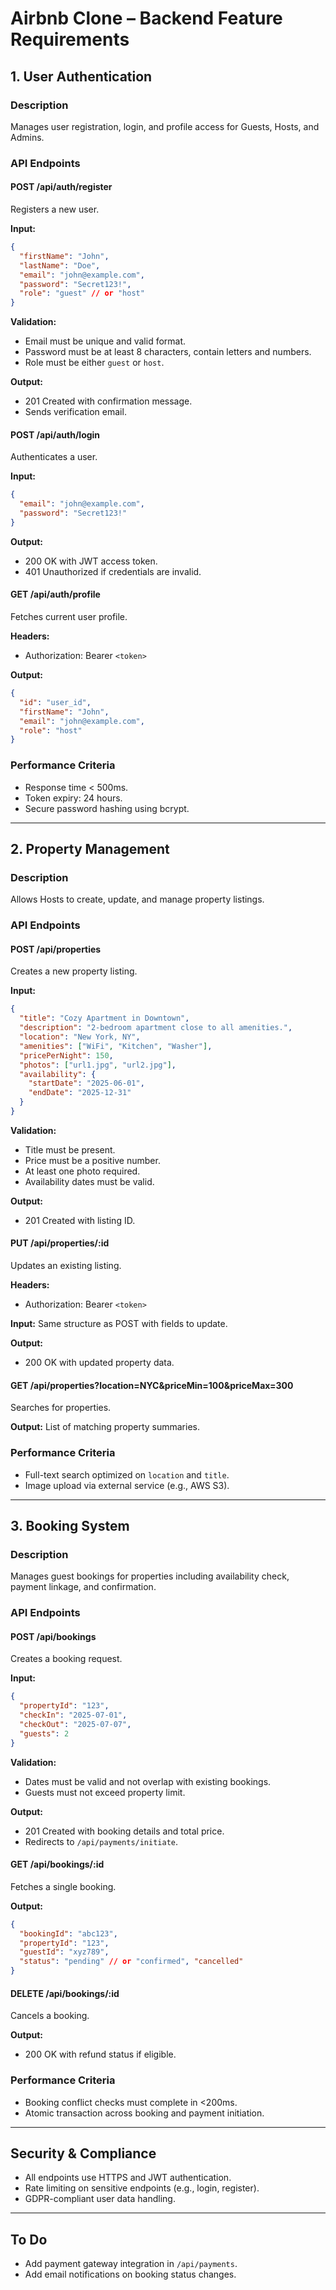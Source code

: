
# Airbnb Clone – Backend Feature Requirements

## 1. User Authentication

### Description
Manages user registration, login, and profile access for Guests, Hosts, and Admins.

### API Endpoints

#### POST /api/auth/register
Registers a new user.

**Input:**
```json
{
  "firstName": "John",
  "lastName": "Doe",
  "email": "john@example.com",
  "password": "Secret123!",
  "role": "guest" // or "host"
}
```

**Validation:**

* Email must be unique and valid format.
* Password must be at least 8 characters, contain letters and numbers.
* Role must be either `guest` or `host`.

**Output:**

* 201 Created with confirmation message.
* Sends verification email.

#### POST /api/auth/login

Authenticates a user.

**Input:**

```json
{
  "email": "john@example.com",
  "password": "Secret123!"
}
```

**Output:**

* 200 OK with JWT access token.
* 401 Unauthorized if credentials are invalid.

#### GET /api/auth/profile

Fetches current user profile.

**Headers:**

* Authorization: Bearer `<token>`

**Output:**

```json
{
  "id": "user_id",
  "firstName": "John",
  "email": "john@example.com",
  "role": "host"
}
```

### Performance Criteria

* Response time < 500ms.
* Token expiry: 24 hours.
* Secure password hashing using bcrypt.

---

## 2. Property Management

### Description

Allows Hosts to create, update, and manage property listings.

### API Endpoints

#### POST /api/properties

Creates a new property listing.

**Input:**

```json
{
  "title": "Cozy Apartment in Downtown",
  "description": "2-bedroom apartment close to all amenities.",
  "location": "New York, NY",
  "amenities": ["WiFi", "Kitchen", "Washer"],
  "pricePerNight": 150,
  "photos": ["url1.jpg", "url2.jpg"],
  "availability": {
    "startDate": "2025-06-01",
    "endDate": "2025-12-31"
  }
}
```

**Validation:**

* Title must be present.
* Price must be a positive number.
* At least one photo required.
* Availability dates must be valid.

**Output:**

* 201 Created with listing ID.

#### PUT /api/properties/\:id

Updates an existing listing.

**Headers:**

* Authorization: Bearer `<token>`

**Input:** Same structure as POST with fields to update.

**Output:**

* 200 OK with updated property data.

#### GET /api/properties?location=NYC\&priceMin=100\&priceMax=300

Searches for properties.

**Output:**
List of matching property summaries.

### Performance Criteria

* Full-text search optimized on `location` and `title`.
* Image upload via external service (e.g., AWS S3).

---

## 3. Booking System

### Description

Manages guest bookings for properties including availability check, payment linkage, and confirmation.

### API Endpoints

#### POST /api/bookings

Creates a booking request.

**Input:**

```json
{
  "propertyId": "123",
  "checkIn": "2025-07-01",
  "checkOut": "2025-07-07",
  "guests": 2
}
```

**Validation:**

* Dates must be valid and not overlap with existing bookings.
* Guests must not exceed property limit.

**Output:**

* 201 Created with booking details and total price.
* Redirects to `/api/payments/initiate`.

#### GET /api/bookings/\:id

Fetches a single booking.

**Output:**

```json
{
  "bookingId": "abc123",
  "propertyId": "123",
  "guestId": "xyz789",
  "status": "pending" // or "confirmed", "cancelled"
}
```

#### DELETE /api/bookings/\:id

Cancels a booking.

**Output:**

* 200 OK with refund status if eligible.

### Performance Criteria

* Booking conflict checks must complete in <200ms.
* Atomic transaction across booking and payment initiation.

---

## Security & Compliance

* All endpoints use HTTPS and JWT authentication.
* Rate limiting on sensitive endpoints (e.g., login, register).
* GDPR-compliant user data handling.

---

## To Do

* Add payment gateway integration in `/api/payments`.
* Add email notifications on booking status changes.
